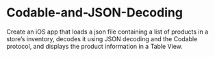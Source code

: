 # Codable-and-JSON-Decoding

Create an iOS app that loads a json file containing a list of products in a store’s inventory, decodes it using JSON decoding and the Codable protocol, and displays the product information in a Table View.
